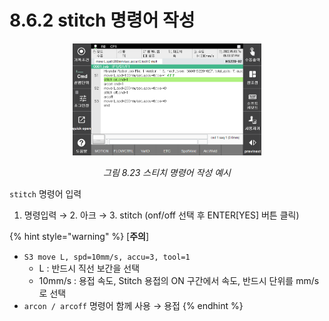 ﻿# 8.6.2 stitch 명령어 작성 
 

<p align="center">
 <img src="../../_assets/8_23.png" width="60%"></img>
 <em><p align="center">그림 8.23 스티치 명령어 작성 예시</p></em>
</p>  


```stitch``` 명령어 입력
1.	명령입력 → 2. 아크 → 3. stitch (onf/off 선택 후 ENTER[YES] 버튼 클릭)


{% hint style="warning" %}
[**주의**]  
- ```S3 move L, spd=10mm/s, accu=3, tool=1```  
	 - L : 반드시 직선 보간을 선택  
	 - 10mm/s : 용접 속도, Stitch 용접의 ON 구간에서 속도, 반드시 단위를 mm/s로 선택
- ```arcon / arcoff``` 명령어 함께 사용 → 용접 
{% endhint %}
